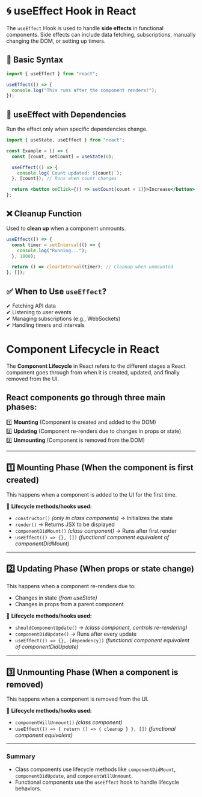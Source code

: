 # 🌀 useEffect Hook in React

The `useEffect` Hook is used to handle **side effects** in functional components. Side effects can include data fetching, subscriptions, manually changing the DOM, or setting up timers.

## 📌 Basic Syntax

```jsx
import { useEffect } from "react";

useEffect(() => {
  console.log("This runs after the component renders!");
});
```

## 🔄 useEffect with Dependencies

Run the effect only when specific dependencies change.

```jsx
import { useState, useEffect } from "react";

const Example = () => {
  const [count, setCount] = useState(0);

  useEffect(() => {
    console.log(`Count updated: ${count}`);
  }, [count]); // Runs when count changes

  return <button onClick={() => setCount(count + 1)}>Increase</button>;
};
```

## ❌ Cleanup Function

Used to **clean up** when a component unmounts.

```jsx
useEffect(() => {
  const timer = setInterval(() => {
    console.log("Running...");
  }, 1000);

  return () => clearInterval(timer); // Cleanup when unmounted
}, []);
```

## ✅ When to Use `useEffect`?

✔ Fetching API data  
✔ Listening to user events  
✔ Managing subscriptions (e.g., WebSockets)  
✔ Handling timers and intervals

# Component Lifecycle in React

The **Component Lifecycle** in React refers to the different stages a React component goes through from when it is created, updated, and finally removed from the UI.

## React components go through three main phases:

1️⃣ **Mounting** (Component is created and added to the DOM)  
2️⃣ **Updating** (Component re-renders due to changes in props or state)  
3️⃣ **Unmounting** (Component is removed from the DOM)

---

## 1️⃣ Mounting Phase (When the component is first created)

This happens when a component is added to the UI for the first time.

🔹 **Lifecycle methods/hooks used:**

- `constructor()` _(only in class components)_ → Initializes the state
- `render()` → Returns JSX to be displayed
- `componentDidMount()` _(class component)_ → Runs after first render
- `useEffect(() => {}, [])` _(functional component equivalent of componentDidMount)_

---

## 2️⃣ Updating Phase (When props or state change)

This happens when a component re-renders due to:

- Changes in state _(from useState)_
- Changes in props from a parent component

🔹 **Lifecycle methods/hooks used:**

- `shouldComponentUpdate()` → _(class component, controls re-rendering)_
- `componentDidUpdate()` → Runs after every update
- `useEffect(() => {}, [dependency])` _(functional component equivalent of componentDidUpdate)_

---

## 3️⃣ Unmounting Phase (When a component is removed)

This happens when a component is removed from the UI.

🔹 **Lifecycle methods/hooks used:**

- `componentWillUnmount()` _(class component)_
- `useEffect(() => { return () => { cleanup } }, [])` _(functional component equivalent)_

---

### Summary

- Class components use lifecycle methods like `componentDidMount`, `componentDidUpdate`, and `componentWillUnmount`.
- Functional components use the `useEffect` hook to handle lifecycle behaviors.

